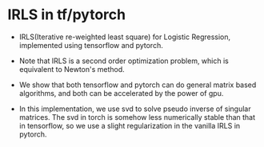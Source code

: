 # IRLS in tf/pytorch
* IRLS(Iterative re-weighted least square)  for Logistic Regression,
implemented using tensorflow and pytorch.

* Note that IRLS is a second order optimization problem, which is equivalent to Newton's method.

* We show that both tensorflow and pytorch can do general matrix based algorithms, and 
both can be accelerated by the power of gpu.

* In this implementation, we use svd to solve pseudo inverse of singular matrices.
The svd in torch is somehow less numerically stable than that in tensorflow, so we
use a slight regularization in the vanilla IRLS in pytorch.

